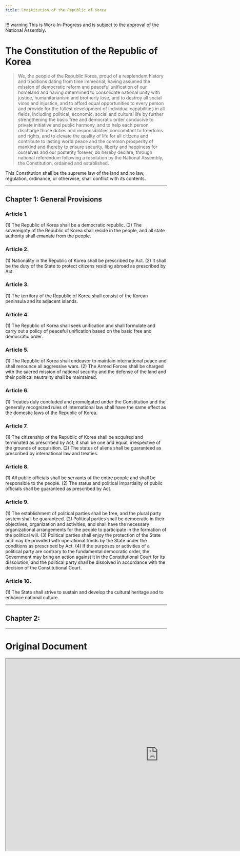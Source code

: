 ```yaml
---
title: Constitution of the Republic of Korea
---
```


!!! warning
    This is Work-In-Progress and is subject to the approval of the National Assembly.

# The Constitution of the Republic of Korea

> We, the people of the Republic Korea, proud of a resplendent history and traditions dating from time immeorial, having assumed the mission of democratic reform and peaceful unification of our homeland and having determined to consolidate national unity with justice, humanitarianism and brotherly love, and to destroy all social vices and injustice, and to afford equal opportunities to every person and provide for the fullest development of individual capabilities in all fields, including political, economic, social and cultural life by further strengthening the basic free and democratic order conducive to private initiative and public harmony, and to help each person discharge those duties and responsibilities concomitant to freedoms and rights, and to elevate the quality of life for all citizens and contribute to lasting world peace and the common prosperity of mankind and thereby to ensure security, liberty and happiness for ourselves and our posterity forever, do hereby declare, through national referendum following a resolution by the National Assembly, the Constitution, ordained and established.

This Constitution shall be the supreme law of the land and no law, regulation, ordinance, or otherwise, shall conflict with its contents.

---

## Chapter 1: General Provisions

### Article 1.

(1) The Republic of Korea shall be a democratic republic.
(2) The sovereignty of the Republic of Korea shall reside in the people, and all state authority shall emanate from the people.

### Article 2.
(1)	Nationality in the Republic of Korea shall be prescribed by Act.
(2)	It shall be the duty of the State to protect citizens residing abroad as prescribed by Act.

### Article 3.
(1) The territory of the Republic of Korea shall consist of the Korean peninsula and its adjacent islands.

### Article 4.
(1) The Republic of Korea shall seek unification and shall formulate and carry out a policy of peaceful unification based on the basic free and democratic order.

### Article 5.
(1)	The Republic of Korea shall endeavor to maintain international peace and shall renounce all aggressive wars.
(2)	The Armed Forces shall be charged with the sacred mission of national security and the defense of the land and their political neutrality shall be maintained.

### Article 6.
(1)	Treaties duly concluded and promulgated under the Constitution and the generally recognized rules of international law shall have the same effect as the domestic laws of the Republic of Korea.

### Article 7.
(1) The citizenship of the Republic of Korea shall be acquired and terminated as prescribed by Act; it shall be one and equal, irrespective of the grounds of acquisition.
(2)	The status of aliens shall be guaranteed as prescribed by international law and treaties.

### Article 8.
(1)	All public officials shall be servants of the entire people and shall be responsible to the people.
(2)	The status and political impartiality of public officials shall be guaranteed as prescribed by Act.

### Article 9.
(1)	The establishment of political parties shall be free, and the plural party system shall be guaranteed.
(2)	Political parties shall be democratic in their objectives, organization and activities, and shall have the necessary organizational arrangements for the people to participate in the formation of the political will.
(3)	Political parties shall enjoy the protection of the State and may be provided with operational funds by the State under the conditions as prescribed by Act.
(4)	If the purposes or activities of a political party are contrary to the fundamental democratic order, the Government may bring an action against it in the Constitutional Court for its dissolution, and the political party shall be dissolved in accordance with the decision of the Constitutional Court.

### Article 10.
(1) The State shall strive to sustain and develop the cultural heritage and to enhance national culture.

---

## Chapter 2:

---

# Original Document

<iframe width="950" height="600" src="https://docs.google.com/document/d/1pyoY7FTHB5i0t95aeh0qf_y617zP2uTXdzoK9NELBa8/preview"></iframe>